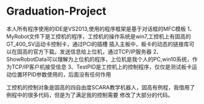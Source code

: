 # Graduation-Project

本人所有程序使用的IDE是VS2013,使用的程序框架是基于对话框的MFC模板
   1、MyRobot文件下是工控机的程序，工控机的操作系统是win7,工控机上有固高的GT_400_SV运动卡控制卡，通过PCI的插槽
   插入主板中，板卡的动态的链接库可以在固高的官方下载。发送信息给上位机，通过TCP/IP服务器
   2、ShowRobotData可以理解为上位机的程序，上位机是我个人的PC,win10系统，作为TCP/IP客户机接受信息
   3、TestPID是工控机上的控制程序，仅仅是测试板卡运动位置环PID参数使用的，后面没有任何作用
   
   
工控机的控制对象是固高的四自由度SCARA教学机器人，固高有例程，我借用了例程中的很多代码，但是为了满足我的控制需要
修改了大部分的代码。